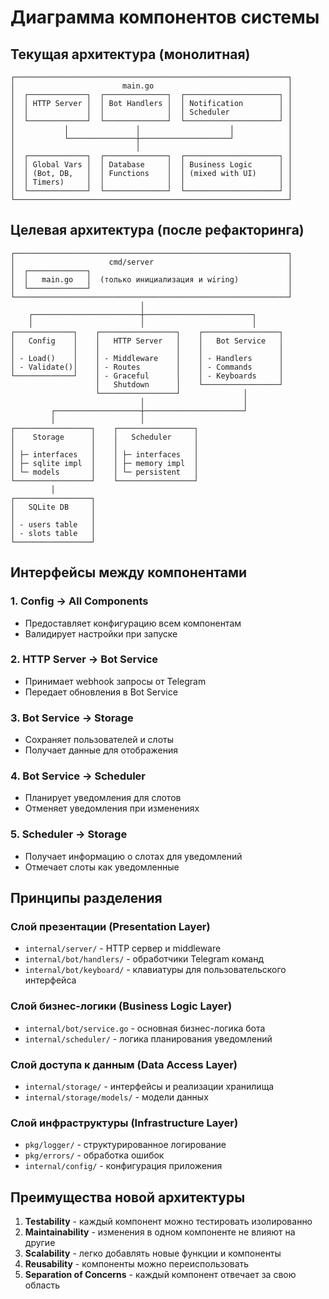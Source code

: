 # Диаграмма компонентов системы

## Текущая архитектура (монолитная)

```
┌─────────────────────────────────────────────────────────────┐
│                        main.go                              │
│  ┌─────────────┐  ┌──────────────┐  ┌─────────────────────┐ │
│  │ HTTP Server │  │ Bot Handlers │  │ Notification        │ │
│  │             │  │              │  │ Scheduler           │ │
│  └─────────────┘  └──────────────┘  └─────────────────────┘ │
│           │               │                    │            │
│           └───────────────┼────────────────────┘            │
│                           │                                 │
│  ┌─────────────┐  ┌──────────────┐  ┌─────────────────────┐ │
│  │ Global Vars │  │ Database     │  │ Business Logic      │ │
│  │ (Bot, DB,   │  │ Functions    │  │ (mixed with UI)     │ │
│  │ Timers)     │  │              │  │                     │ │
│  └─────────────┘  └──────────────┘  └─────────────────────┘ │
└─────────────────────────────────────────────────────────────┘
```

## Целевая архитектура (после рефакторинга)

```
┌─────────────────────────────────────────────────────────────┐
│                     cmd/server                              │
│  ┌─────────────┐                                            │
│  │   main.go   │  (только инициализация и wiring)           │
│  └─────────────┘                                            │
└─────────────────────────────────────────────────────────────┘
                             │
    ┌────────────────────────┼────────────────────────┐
    │                        │                        │
┌─────────────┐    ┌─────────────────┐    ┌─────────────────┐
│   Config    │    │   HTTP Server   │    │   Bot Service   │
│             │    │                 │    │                 │
│ - Load()    │    │ - Middleware    │    │ - Handlers      │
│ - Validate()│    │ - Routes        │    │ - Commands      │
└─────────────┘    │ - Graceful      │    │ - Keyboards     │
                   │   Shutdown      │    └─────────────────┘
                   └─────────────────┘              │
                             │                      │
         ┌───────────────────┼──────────────────────┘
         │                   │
┌─────────────────┐    ┌─────────────────┐
│    Storage      │    │   Scheduler     │
│                 │    │                 │
│ ├─ interfaces   │    │ ├─ interfaces   │
│ ├─ sqlite impl  │    │ ├─ memory impl  │
│ └─ models       │    │ └─ persistent   │
└─────────────────┘    └─────────────────┘
         │
┌─────────────────┐
│   SQLite DB     │
│                 │
│ - users table   │
│ - slots table   │
└─────────────────┘
```

## Интерфейсы между компонентами

### 1. Config → All Components
- Предоставляет конфигурацию всем компонентам
- Валидирует настройки при запуске

### 2. HTTP Server → Bot Service
- Принимает webhook запросы от Telegram
- Передает обновления в Bot Service

### 3. Bot Service → Storage
- Сохраняет пользователей и слоты
- Получает данные для отображения

### 4. Bot Service → Scheduler
- Планирует уведомления для слотов
- Отменяет уведомления при изменениях

### 5. Scheduler → Storage
- Получает информацию о слотах для уведомлений
- Отмечает слоты как уведомленные

## Принципы разделения

### Слой презентации (Presentation Layer)
- `internal/server/` - HTTP сервер и middleware
- `internal/bot/handlers/` - обработчики Telegram команд
- `internal/bot/keyboard/` - клавиатуры для пользовательского интерфейса

### Слой бизнес-логики (Business Logic Layer)
- `internal/bot/service.go` - основная бизнес-логика бота
- `internal/scheduler/` - логика планирования уведомлений

### Слой доступа к данным (Data Access Layer)
- `internal/storage/` - интерфейсы и реализации хранилища
- `internal/storage/models/` - модели данных

### Слой инфраструктуры (Infrastructure Layer)
- `pkg/logger/` - структурированное логирование  
- `pkg/errors/` - обработка ошибок
- `internal/config/` - конфигурация приложения

## Преимущества новой архитектуры

1. **Testability** - каждый компонент можно тестировать изолированно
2. **Maintainability** - изменения в одном компоненте не влияют на другие
3. **Scalability** - легко добавлять новые функции и компоненты
4. **Reusability** - компоненты можно переиспользовать
5. **Separation of Concerns** - каждый компонент отвечает за свою область
